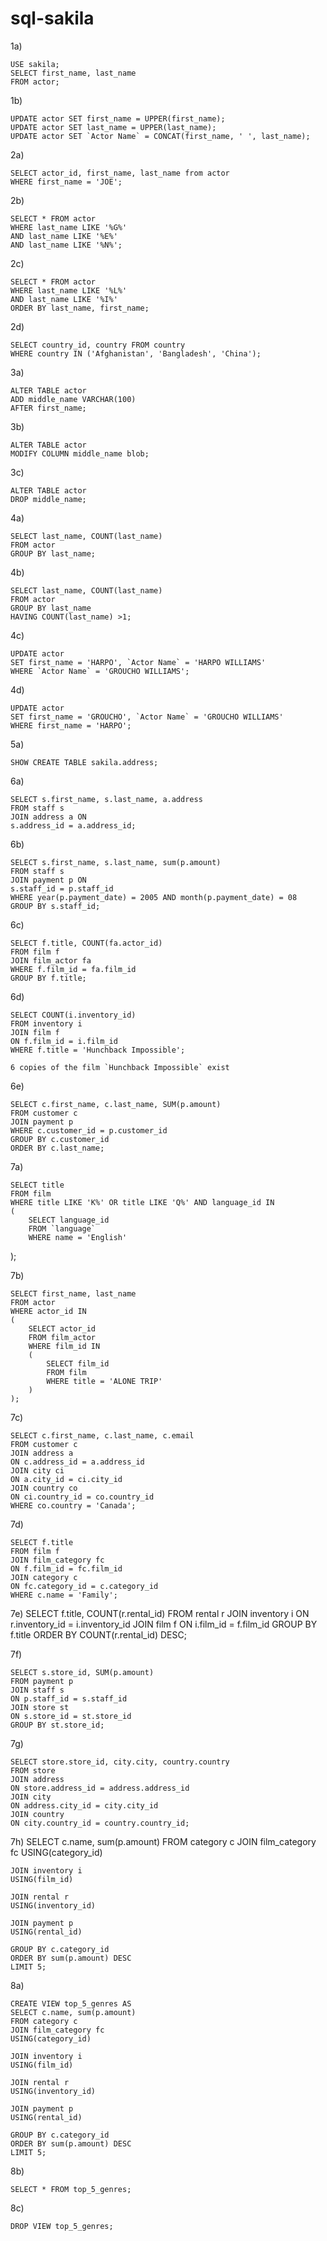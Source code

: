 # sql-sakila

1a)

    USE sakila;
    SELECT first_name, last_name
    FROM actor;

1b)

    UPDATE actor SET first_name = UPPER(first_name);
    UPDATE actor SET last_name = UPPER(last_name);
    UPDATE actor SET `Actor Name` = CONCAT(first_name, ' ', last_name);

2a)

    SELECT actor_id, first_name, last_name from actor 
    WHERE first_name = 'JOE';

2b) 

    SELECT * FROM actor
    WHERE last_name LIKE '%G%' 
    AND last_name LIKE '%E%' 
    AND last_name LIKE '%N%';

2c)

    SELECT * FROM actor
    WHERE last_name LIKE '%L%'
    AND last_name LIKE '%I%'
    ORDER BY last_name, first_name;

2d)

    SELECT country_id, country FROM country 
    WHERE country IN ('Afghanistan', 'Bangladesh', 'China');    

3a)

    ALTER TABLE actor 
    ADD middle_name VARCHAR(100)
    AFTER first_name;

3b)

    ALTER TABLE actor
    MODIFY COLUMN middle_name blob;
  	  	  	

3c)

    ALTER TABLE actor
    DROP middle_name;

4a)

    SELECT last_name, COUNT(last_name) 
    FROM actor
    GROUP BY last_name;

4b)

    SELECT last_name, COUNT(last_name) 
    FROM actor
    GROUP BY last_name
    HAVING COUNT(last_name) >1;
  	
4c)

    UPDATE actor
    SET first_name = 'HARPO', `Actor Name` = 'HARPO WILLIAMS'
    WHERE `Actor Name` = 'GROUCHO WILLIAMS';

4d)

    UPDATE actor
    SET first_name = 'GROUCHO', `Actor Name` = 'GROUCHO WILLIAMS'
    WHERE first_name = 'HARPO';
  	
5a)

    SHOW CREATE TABLE sakila.address;

6a)

    SELECT s.first_name, s.last_name, a.address
    FROM staff s
    JOIN address a ON
    s.address_id = a.address_id;

6b)

    SELECT s.first_name, s.last_name, sum(p.amount)
    FROM staff s
    JOIN payment p ON
    s.staff_id = p.staff_id
    WHERE year(p.payment_date) = 2005 AND month(p.payment_date) = 08
    GROUP BY s.staff_id;

6c)

    SELECT f.title, COUNT(fa.actor_id)
    FROM film f
    JOIN film_actor fa
    WHERE f.film_id = fa.film_id
    GROUP BY f.title;
  	
6d)

    SELECT COUNT(i.inventory_id)
    FROM inventory i
    JOIN film f
    ON f.film_id = i.film_id
    WHERE f.title = 'Hunchback Impossible';

    6 copies of the film `Hunchback Impossible` exist
  	
6e)

    SELECT c.first_name, c.last_name, SUM(p.amount)
    FROM customer c
    JOIN payment p 
    WHERE c.customer_id = p.customer_id
    GROUP BY c.customer_id
    ORDER BY c.last_name;

7a)

    SELECT title
    FROM film 
    WHERE title LIKE 'K%' OR title LIKE 'Q%' AND language_id IN
    (
        SELECT language_id
        FROM `language`
        WHERE name = 'English'
);

7b)

    SELECT first_name, last_name
    FROM actor
    WHERE actor_id IN
    (
        SELECT actor_id
        FROM film_actor
        WHERE film_id IN
        (
            SELECT film_id
            FROM film
            WHERE title = 'ALONE TRIP'
        )
    );

7c)

    SELECT c.first_name, c.last_name, c.email
    FROM customer c
    JOIN address a 
    ON c.address_id = a.address_id
    JOIN city ci
    ON a.city_id = ci.city_id
    JOIN country co
    ON ci.country_id = co.country_id
    WHERE co.country = 'Canada';

   
7d)

    SELECT f.title
    FROM film f
    JOIN film_category fc
    ON f.film_id = fc.film_id
    JOIN category c
    ON fc.category_id = c.category_id
    WHERE c.name = 'Family';

7e)
    SELECT f.title, COUNT(r.rental_id)
    FROM rental r
    JOIN inventory i
    ON r.inventory_id = i.inventory_id
    JOIN film f
    ON i.film_id = f.film_id
    GROUP BY f.title
    ORDER BY COUNT(r.rental_id) DESC;

7f) 

    SELECT s.store_id, SUM(p.amount)
    FROM payment p
    JOIN staff s
    ON p.staff_id = s.staff_id
    JOIN store st
    ON s.store_id = st.store_id
    GROUP BY st.store_id;
  	
7g) 

    SELECT store.store_id, city.city, country.country
    FROM store 
    JOIN address
    ON store.address_id = address.address_id
    JOIN city
    ON address.city_id = city.city_id
    JOIN country 
    ON city.country_id = country.country_id;

7h)
    SELECT c.name, sum(p.amount)
    FROM category c
    JOIN film_category fc
    USING(category_id)

    JOIN inventory i
    USING(film_id)

    JOIN rental r 
    USING(inventory_id)

    JOIN payment p
    USING(rental_id)

    GROUP BY c.category_id
    ORDER BY sum(p.amount) DESC
    LIMIT 5;
  	
8a)

    CREATE VIEW top_5_genres AS
    SELECT c.name, sum(p.amount)
    FROM category c
    JOIN film_category fc
    USING(category_id)

    JOIN inventory i
    USING(film_id)

    JOIN rental r 
    USING(inventory_id)

    JOIN payment p
    USING(rental_id)

    GROUP BY c.category_id
    ORDER BY sum(p.amount) DESC
    LIMIT 5;
  	
8b)

    SELECT * FROM top_5_genres;

8c)

    DROP VIEW top_5_genres;



